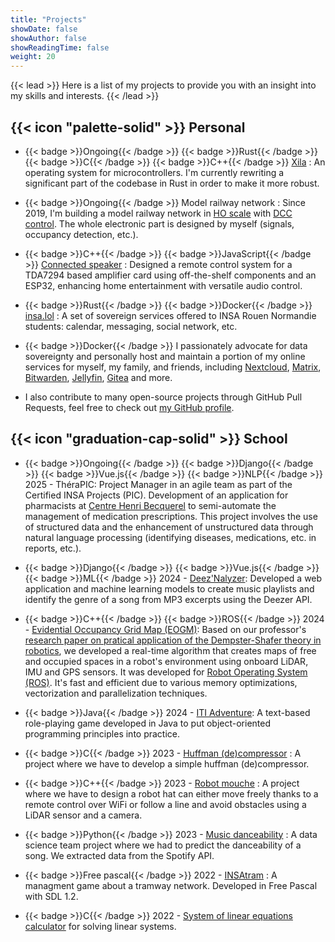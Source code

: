 ```yaml
---
title: "Projects"
showDate: false
showAuthor: false
showReadingTime: false
weight: 20
---
```


{{< lead >}}
Here is a list of my projects to provide you with an insight into my skills and interests.
{{< /lead >}}

## {{< icon "palette-solid" >}} Personal

- {{< badge >}}Ongoing{{< /badge >}} {{< badge >}}Rust{{< /badge >}} {{< badge >}}C{{< /badge >}} {{< badge >}}C++{{< /badge >}} [Xila](https://github.com/Xila-Project) : An operating system for microcontrollers. I'm currently rewriting a significant part of the codebase in Rust in order to make it more robust.

- {{< badge >}}Ongoing{{< /badge >}} Model railway network : Since 2019, I'm building a model railway network in [HO scale](https://en.wikipedia.org/wiki/HO_scale) with [DCC control](https://en.wikipedia.org/wiki/Digital_Command_Control). The whole electronic part is designed by myself (signals, occupancy detection, etc.).

- {{< badge >}}C++{{< /badge >}} {{< badge >}}JavaScript{{< /badge >}} [Connected speaker](https://github.com/AlixANNERAUD/Connected_speaker) : Designed a remote control system for a TDA7294 based amplifier card using off-the-shelf components and an ESP32, enhancing home entertainment with versatile audio control.

- {{< badge >}}Rust{{< /badge >}} {{< badge >}}Docker{{< /badge >}} [insa.lol](https://insa.lol) : A set of sovereign services offered to INSA Rouen Normandie students: calendar, messaging, social network, etc.
  
- {{< badge >}}Docker{{< /badge >}} I passionately advocate for data sovereignty and personally host and maintain a portion of my online services for myself, my family, and friends, including [Nextcloud](https://nextcloud.com/), [Matrix](https://matrix.org/), [Bitwarden](https://bitwarden.com/), [Jellyfin](https://jellyfin.org/), [Gitea](https://about.gitea.com/) and more.

- I also contribute to many open-source projects through GitHub Pull Requests, feel free to check out [my GitHub profile](https://github.com/AlixANNERAUD).

## {{< icon "graduation-cap-solid" >}} School

- {{< badge >}}Ongoing{{< /badge >}} {{< badge >}}Django{{< /badge >}} {{< badge >}}Vue.js{{< /badge >}} {{< badge >}}NLP{{< /badge >}} 2025 - ThéraPIC: Project Manager in an agile team as part of the Certified INSA Projects (PIC). Development of an application for pharmacists at [Centre Henri Becquerel](https://www.becquerel.fr/) to semi-automate the management of medication prescriptions. This project involves the use of structured data and the enhancement of unstructured data through natural language processing (identifying diseases, medications, etc. in reports, etc.).

- {{< badge >}}Django{{< /badge >}} {{< badge >}}Vue.js{{< /badge >}} {{< badge >}}ML{{< /badge >}} 2024 - [Deez'Nalyzer](https://github.com/AlixANNERAUD/Deez_Nalyzer): Developed a web application and machine learning models to create music playlists and identify the genre of a song from MP3 excerpts using the Deezer API.  

- {{< badge >}}C++{{< /badge >}} {{< badge >}}ROS{{< /badge >}} 2024 - [Evidential Occupancy Grid Map (EOGM)](https://github.com/AlixANNERAUD/Evidential_occupancy_map): Based on our professor's [research paper on pratical application of the Dempster-Shafer theory in robotics](https://www.researchgate.net/publication/337171728_25D_Evidential_Grids_for_Dynamic_Object_Detection), we developed a real-time algorithm that creates maps of free and occupied spaces in a robot's environment using onboard LiDAR, IMU and GPS sensors.
It was developed for [Robot Operating System (ROS)](https://en.wikipedia.org/wiki/Robot_Operating_System). 
It's fast and efficient due to various memory optimizations, vectorization and parallelization techniques. 

- {{< badge >}}Java{{< /badge >}} 2024 - [ITI Adventure](https://github.com/AlixANNERAUD/ITI_aventure): A text-based role-playing game developed in Java to put object-oriented programming principles into practice.
 
- {{< badge >}}C{{< /badge >}} 2023 - [Huffman (de)compressor](https://github.com/AlixANNERAUD/Huffman_compressor) : A project where we have to develop a simple huffman (de)compressor.

- {{< badge >}}C++{{< /badge >}} 2023 - [Robot mouche](https://github.com/AlixANNERAUD/Robot_Mouche) : A project where we have to design a robot  hat can either move freely thanks to a remote control over WiFi or follow a line and avoid obstacles using a LiDAR sensor and a camera.

- {{< badge >}}Python{{< /badge >}} 2023 - [Music danceability](https://github.com/AlixANNERAUD/Music_danceability_prediction) : A data science team project where we had to predict the danceability of a song. We extracted data from the Spotify API.
  
- {{< badge >}}Free pascal{{< /badge >}} 2022 - [INSAtram](https://github.com/AlixANNERAUD/INSAtram) : A managment game about a tramway network. Developed in Free Pascal with SDL 1.2.

- {{< badge >}}C{{< /badge >}} 2022 - [System of linear equations calculator](https://github.com/AlixANNERAUD/System_of_linear_equations_solver) for solving linear systems.
